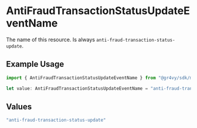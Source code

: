 # AntiFraudTransactionStatusUpdateEventName

The name of this resource. Is always `anti-fraud-transaction-status-update`.

## Example Usage

```typescript
import { AntiFraudTransactionStatusUpdateEventName } from "@gr4vy/sdk/models/components";

let value: AntiFraudTransactionStatusUpdateEventName = "anti-fraud-transaction-status-update";
```

## Values

```typescript
"anti-fraud-transaction-status-update"
```